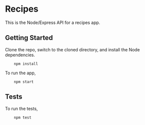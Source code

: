 # Recipes

This is the Node/Express API for a recipes app.

## Getting Started

Clone the repo, switch to the cloned directory, and install the Node dependencies.

        npm install

To run the app,

        npm start

## Tests

To run the tests,

        npm test


